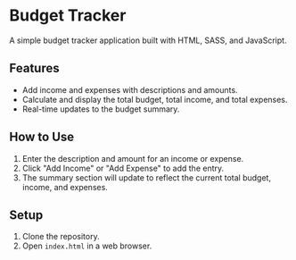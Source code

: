 # Budget Tracker

A simple budget tracker application built with HTML, SASS, and JavaScript.

## Features

- Add income and expenses with descriptions and amounts.
- Calculate and display the total budget, total income, and total expenses.
- Real-time updates to the budget summary.

## How to Use

1. Enter the description and amount for an income or expense.
2. Click "Add Income" or "Add Expense" to add the entry.
3. The summary section will update to reflect the current total budget, income, and expenses.

## Setup

1. Clone the repository.
2. Open `index.html` in a web browser.
